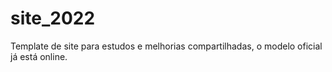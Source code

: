 # site_2022
Template de site para estudos e melhorias compartilhadas, o modelo oficial já está online.
